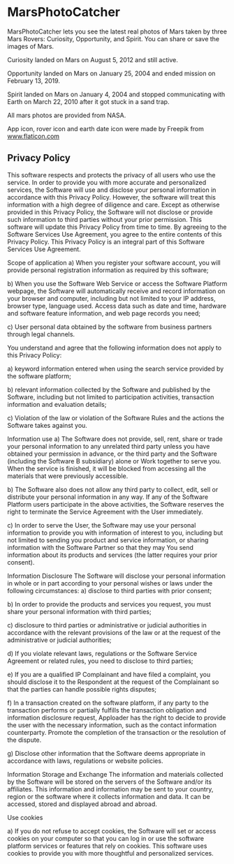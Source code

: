 # MarsPhotoCatcher

MarsPhotoCatcher lets you see the latest real photos of Mars taken by three Mars Rovers: Curiosity, Opportunity, and Spirit. You can share or save the images of Mars.

Curiosity landed on Mars on August 5, 2012 and still active.

Opportunity landed on Mars on January 25, 2004 and ended mission on February 13, 2019.

Spirit landed on Mars on January 4, 2004 and stopped communicating with Earth on March 22, 2010 after it got stuck in a sand trap.


All mars photos are provided from NASA.

App icon, rover icon and earth date icon were made by Freepik from www.flaticon.com

## Privacy Policy

This software respects and protects the privacy of all users who use the service. In order to provide you with more accurate and personalized services, the Software will use and disclose your personal information in accordance with this Privacy Policy. However, the software will treat this information with a high degree of diligence and care. Except as otherwise provided in this Privacy Policy, the Software will not disclose or provide such information to third parties without your prior permission. This software will update this Privacy Policy from time to time. By agreeing to the Software Services Use Agreement, you agree to the entire contents of this Privacy Policy. This Privacy Policy is an integral part of this Software Services Use Agreement.

Scope of application a) When you register your software account, you will provide personal registration information as required by this software;

b) When you use the Software Web Service or access the Software Platform webpage, the Software will automatically receive and record information on your browser and computer, including but not limited to your IP address, browser type, language used. Access data such as date and time, hardware and software feature information, and web page records you need;

c) User personal data obtained by the software from business partners through legal channels.

You understand and agree that the following information does not apply to this Privacy Policy:

a) keyword information entered when using the search service provided by the software platform;

b) relevant information collected by the Software and published by the Software, including but not limited to participation activities, transaction information and evaluation details;

c) Violation of the law or violation of the Software Rules and the actions the Software takes against you.

Information use a) The Software does not provide, sell, rent, share or trade your personal information to any unrelated third party unless you have obtained your permission in advance, or the third party and the Software (including the Software B subsidiary) alone or Work together to serve you. When the service is finished, it will be blocked from accessing all the materials that were previously accessible.

b) The Software also does not allow any third party to collect, edit, sell or distribute your personal information in any way. If any of the Software Platform users participate in the above activities, the Software reserves the right to terminate the Service Agreement with the User immediately.

c) In order to serve the User, the Software may use your personal information to provide you with information of interest to you, including but not limited to sending you product and service information, or sharing information with the Software Partner so that they may You send information about its products and services (the latter requires your prior consent).

Information Disclosure The Software will disclose your personal information in whole or in part according to your personal wishes or laws under the following circumstances: a) disclose to third parties with prior consent;

b) In order to provide the products and services you request, you must share your personal information with third parties;

c) disclosure to third parties or administrative or judicial authorities in accordance with the relevant provisions of the law or at the request of the administrative or judicial authorities;

d) If you violate relevant laws, regulations or the Software Service Agreement or related rules, you need to disclose to third parties;

e) If you are a qualified IP Complainant and have filed a complaint, you should disclose it to the Respondent at the request of the Complainant so that the parties can handle possible rights disputes;

f) In a transaction created on the software platform, if any party to the transaction performs or partially fulfills the transaction obligation and information disclosure request, Apploader has the right to decide to provide the user with the necessary information, such as the contact information counterparty. Promote the completion of the transaction or the resolution of the dispute.

g) Disclose other information that the Software deems appropriate in accordance with laws, regulations or website policies.

Information Storage and Exchange The information and materials collected by the Software will be stored on the servers of the Software and/or its affiliates. This information and information may be sent to your country, region or the software where it collects information and data. It can be accessed, stored and displayed abroad and abroad.

Use cookies

a) If you do not refuse to accept cookies, the Software will set or access cookies on your computer so that you can log in or use the software platform services or features that rely on cookies. This software uses cookies to provide you with more thoughtful and personalized services.
